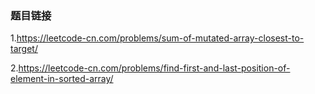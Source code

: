 ### 题目链接

1.https://leetcode-cn.com/problems/sum-of-mutated-array-closest-to-target/

2.https://leetcode-cn.com/problems/find-first-and-last-position-of-element-in-sorted-array/
